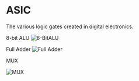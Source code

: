 # ASIC
The various logic gates created in digital electronics. 

8-bit ALU
![8-BitALU](https://github.com/sgvanmatre/ASIC/assets/115728147/17f0d084-135f-412a-bfb0-a1817e39c121)

Full Adder
![Full Adder](https://github.com/sgvanmatre/ASIC/assets/115728147/f2228db1-e72b-411c-a480-4c6ea4655603)

MUX


![MUX](https://github.com/sgvanmatre/ASIC/assets/115728147/5ee3ae39-fd91-4b25-9742-a28641458454)
